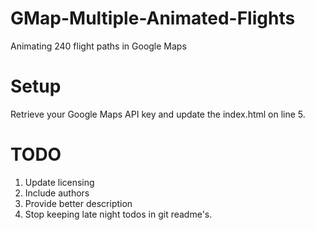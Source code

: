# GMap-Multiple-Animated-Flights
Animating 240 flight paths in Google Maps

# Setup
Retrieve your Google Maps API key and update the index.html on line 5. 

# TODO
1. Update licensing
2. Include authors
3. Provide better description
4. Stop keeping late night todos in git readme's.
